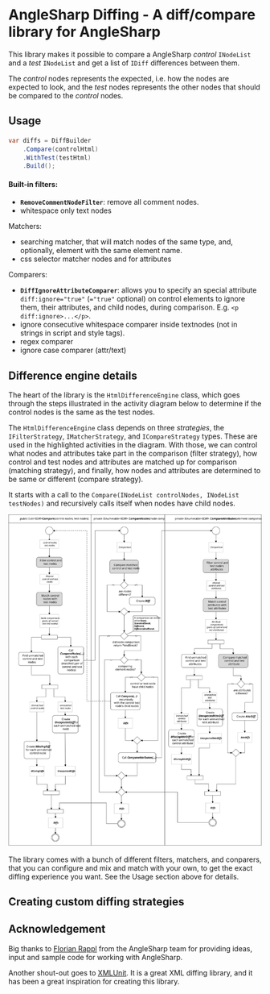# AngleSharp Diffing - A diff/compare library for AngleSharp
This library makes it possible to compare a AngleSharp _control_ `INodeList` and a _test_ `INodeList` and get a list of `IDiff` differences between them.

The _control_ nodes represents the expected, i.e. how the nodes are expected to look, and the _test_ nodes represents the other nodes that should be compared to the _control_ nodes.

## Usage

```csharp
var diffs = DiffBuilder
    .Compare(controlHtml)
    .WithTest(testHtml)
    .Build();

```

#### Built-in filters: 
- **`RemoveCommentNodeFilter`**: remove all comment nodes.
- whitespace only text nodes

Matchers:
- searching matcher, that will match nodes of the same type, and, optionally, element with the same element name.
- css selector matcher nodes and for attributes

Comparers:
- **`DiffIgnoreAttributeComparer`**: allows you to specify an special attribute `diff:ignore="true"` (`="true"` optional) on control elements to ignore them, their attributes, and child nodes, during comparison. E.g. `<p diff:ignore>...</p>`. 
- ignore consecutive whitespace comparer inside textnodes (not in strings in script and style tags).
- regex comparer
- ignore case comparer (attr/text)

## Difference engine details
The heart of the library is the `HtmlDifferenceEngine` class, which goes through the steps illustrated in the activity diagram below to determine if the control nodes is the same as the test nodes.

The `HtmlDifferenceEngine` class depends on three _strategies_, the `IFilterStrategy`, `IMatcherStrategy`, and `ICompareStrategy` types. These are used in the highlighted activities in the diagram. With those, we can control what nodes and attributes take part in the comparison (filter strategy), how control and test nodes and attributes are matched up for comparison (matching strategy), and finally, how nodes and attributes are determined to be same or different (compare strategy).

It starts with a call to the `Compare(INodeList controlNodes, INodeList testNodes)` and recursively calls itself when nodes have child nodes.

![img](docs/HtmlDifferenceEngineFlow.svg)

The library comes with a bunch of different filters, matchers, and conparers, that you can configure and mix and match with your own, to get the exact diffing experience you want. See the Usage section above for details.

## Creating custom diffing strategies

## Acknowledgement
Big thanks to [Florian Rappl](https://github.com/FlorianRappl) from the AngleSharp team for providing ideas, input and sample code for working with AngleSharp. 

Another shout-out goes to [XMLUnit](https://www.xmlunit.org). It is a great XML diffing library, and it has been a great inspiration for creating this library.
